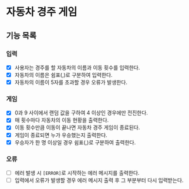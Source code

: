 # 자동차 경주 게임
## 기능 목록
### 입력
- [x] 사용자는 경주를 할 자동차의 이름과 이동 횟수를 입력한다.
- [x] 자동차의 이름은 쉼표(,)로 구분하여 입력한다.
- [x] 자동차의 이름이 5자를 초과할 경우 오류가 발생한다.
### 게임
- [x] 0과 9 사이에서 랜덤 값을 구하여 4 이상인 경우에만 전진한다.
- [x] 매 횟수마다 자동차의 이동 현황을 출력한다.
- [x] 이동 횟수만큼 이동이 끝나면 자동차 경주 게임이 종료된다.
- [x] 게임이 종료되면 누가 우승했는지 출력한다.
- [x] 우승자가 한 명 이상일 경우 쉼표(,)로 구분하여 출력한다.
### 오류
- [ ] 에러 발생 시 `[ERROR]`로 시작하는 에러 메시지를 출력한다.
- [ ] 입력에서 오류가 발생할 경우 에러 메시지 출력 후 그 부분부터 다시 입력받는다.
